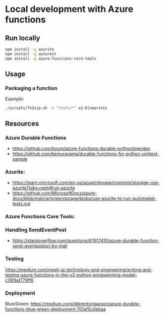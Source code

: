 # Local development with Azure functions

## Run locally

```bash
npm install -g azurite
npm install -g autorest
npm install -g azure-functions-core-tools
```

## Usage

### Packaging a function

Example:
```bash
./scripts/fn2zip.sh -e "tests/*" v2-blueprints
```

## Resources

### Azure Durable Functions

- https://github.com/Azure/azure-functions-durable-python/tree/dev
- https://github.com/kemurayama/durable-functions-for-python-unittest-sample

### Azurite: 
- https://learn.microsoft.com/en-us/azure/storage/common/storage-use-azurite?tabs=npm#run-azurite
- https://github.com/MicrosoftDocs/azure-docs/blob/main/articles/storage/blobs/use-azurite-to-run-automated-tests.md

### Azure Functions Core Tools: 


### Handling SendEventPost

- https://stackoverflow.com/questions/67617410/azure-durable-function-send-eventposturi-by-mail

### Testing

https://medium.com/mesh-ai-technology-and-engineering/writing-and-testing-azure-functions-in-the-v2-python-programming-model-c391bd779ff6

### Deployment

Blue/Green: https://medium.com/@brentonlawson/azure-durable-functions-blue-green-deployment-701af5cdebaa
